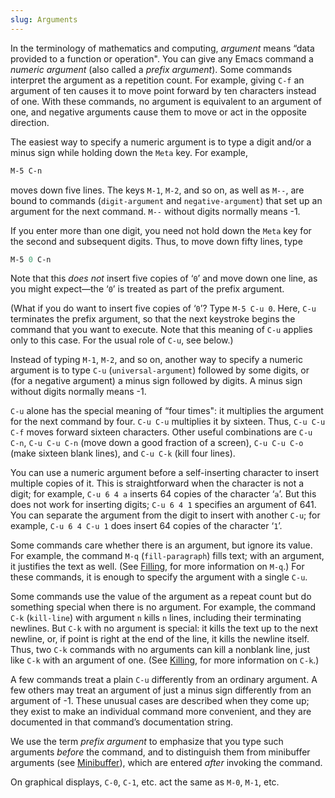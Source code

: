 ```yaml
---
slug: Arguments
---
```


In the terminology of mathematics and computing, *argument* means “data provided to a function or operation". You can give any Emacs command a *numeric argument* (also called a *prefix argument*). Some commands interpret the argument as a repetition count. For example, giving `C-f` an argument of ten causes it to move point forward by ten characters instead of one. With these commands, no argument is equivalent to an argument of one, and negative arguments cause them to move or act in the opposite direction.

The easiest way to specify a numeric argument is to type a digit and/or a minus sign while holding down the `Meta` key. For example,

```lisp
M-5 C-n
```

moves down five lines. The keys `M-1`, `M-2`, and so on, as well as `M--`, are bound to commands (`digit-argument` and `negative-argument`) that set up an argument for the next command. `M--` without digits normally means -1.

If you enter more than one digit, you need not hold down the `Meta` key for the second and subsequent digits. Thus, to move down fifty lines, type

```lisp
M-5 0 C-n
```

Note that this *does not* insert five copies of ‘`0`’ and move down one line, as you might expect—the ‘`0`’ is treated as part of the prefix argument.

(What if you do want to insert five copies of ‘`0`’? Type `M-5 C-u 0`. Here, `C-u` terminates the prefix argument, so that the next keystroke begins the command that you want to execute. Note that this meaning of `C-u` applies only to this case. For the usual role of `C-u`, see below.)

Instead of typing `M-1`, `M-2`, and so on, another way to specify a numeric argument is to type `C-u` (`universal-argument`) followed by some digits, or (for a negative argument) a minus sign followed by digits. A minus sign without digits normally means -1.

`C-u` alone has the special meaning of “four times": it multiplies the argument for the next command by four. `C-u C-u` multiplies it by sixteen. Thus, `C-u C-u C-f` moves forward sixteen characters. Other useful combinations are `C-u C-n`, `C-u C-u C-n` (move down a good fraction of a screen), `C-u C-u C-o` (make sixteen blank lines), and `C-u C-k` (kill four lines).

You can use a numeric argument before a self-inserting character to insert multiple copies of it. This is straightforward when the character is not a digit; for example, `C-u 6 4 a`<!-- /@w --> inserts 64 copies of the character ‘`a`’. But this does not work for inserting digits; `C-u 6 4 1`<!-- /@w --> specifies an argument of 641. You can separate the argument from the digit to insert with another `C-u`; for example, `C-u 6 4 C-u 1`<!-- /@w --> does insert 64 copies of the character ‘`1`’.

Some commands care whether there is an argument, but ignore its value. For example, the command `M-q` (`fill-paragraph`) fills text; with an argument, it justifies the text as well. (See [Filling](/docs/emacs/Filling), for more information on `M-q`.) For these commands, it is enough to specify the argument with a single `C-u`.

Some commands use the value of the argument as a repeat count but do something special when there is no argument. For example, the command `C-k` (`kill-line`) with argument `n` kills `n` lines, including their terminating newlines. But `C-k` with no argument is special: it kills the text up to the next newline, or, if point is right at the end of the line, it kills the newline itself. Thus, two `C-k` commands with no arguments can kill a nonblank line, just like `C-k` with an argument of one. (See [Killing](/docs/emacs/Killing), for more information on `C-k`.)

A few commands treat a plain `C-u` differently from an ordinary argument. A few others may treat an argument of just a minus sign differently from an argument of -1. These unusual cases are described when they come up; they exist to make an individual command more convenient, and they are documented in that command’s documentation string.

We use the term *prefix argument* to emphasize that you type such arguments *before* the command, and to distinguish them from minibuffer arguments (see [Minibuffer](/docs/emacs/Minibuffer)), which are entered *after* invoking the command.

On graphical displays, `C-0`, `C-1`, etc. act the same as `M-0`, `M-1`, etc.
